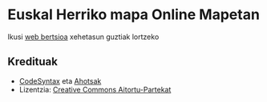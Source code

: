 # Euskal Herriko mapa Online Mapetan

Ikusi [web bertsioa](https://codesyntax.github.io/ehmapa) xehetasun guztiak lortzeko

## Kredituak

- [CodeSyntax](https://www.codesyntax.com/eu) eta [Ahotsak](https://ahotsak.eus)
- Lizentzia: [Creative Commons Aitortu-Partekat](https://creativecommons.org/licenses/by-sa/3.0/deed.eu)
